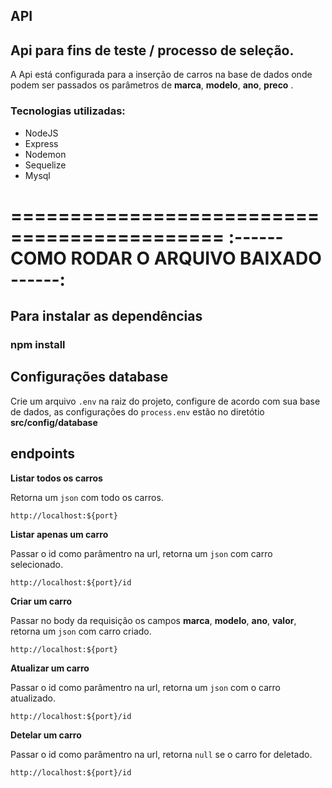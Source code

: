 ## API

## Api para fins de teste / processo de seleção.

A Api está configurada para a inserção de carros na base de dados onde podem ser passados os parâmetros de **marca**, **modelo**, **ano**, **preco** .

### Tecnologias utilizadas:
* NodeJS
* Express
* Nodemon
* Sequelize
* Mysql

============================================
:------ COMO RODAR O ARQUIVO BAIXADO ------:
============================================

## Para instalar as dependências

### npm install

## Configurações database

Crie um arquivo ```.env``` na raiz do projeto, configure de acordo com sua base de dados, as configurações do ```process.env``` estão no diretótio **src/config/database**

## endpoints

**Listar todos os carros**

Retorna um ```json``` com todo os carros.

~~~
http://localhost:${port}
~~~

**Listar apenas um carro**

Passar o id como parâmentro na url, retorna um ```json``` com carro selecionado.

~~~
http://localhost:${port}/id
~~~

**Criar um carro**

Passar no body da requisição os campos **marca**, **modelo**, **ano**, **valor**, retorna um ```json``` com carro criado.

~~~
http://localhost:${port}
~~~

**Atualizar um carro**

Passar o id como parâmentro na url, retorna um ```json``` com o carro atualizado.

~~~
http://localhost:${port}/id
~~~

**Detelar um carro**

Passar o id como parâmentro na url, retorna ```null``` se o carro for deletado.

~~~
http://localhost:${port}/id
~~~
